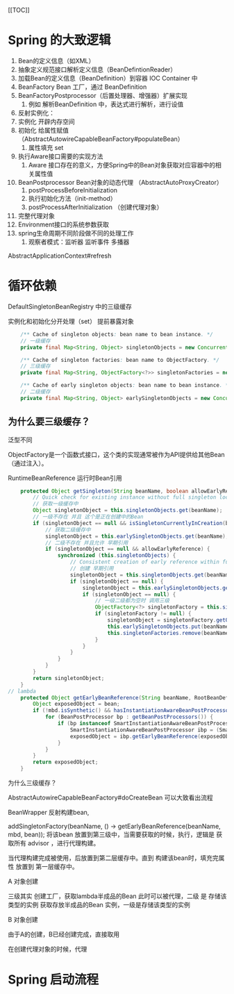 [[TOC]]

# Spring 的大致逻辑

1. Bean的定义信息（如XML） 
2. 抽象定义规范接口解析定义信息（BeanDefintionReader）
3. 加载Bean的定义信息（BeanDefinition）到容器 IOC Container 中
4. BeanFactory Bean 工厂，通过 BeanDefinition 
5. BeanFactoryPostprocessor（后置处理器、增强器）扩展实现
   1. 例如 解析BeanDefinition 中，表达式进行解析，进行设值
6. 反射实例化：
7. 实例化 开辟内存空间
8. 初始化 给属性赋值 （AbstractAutowireCapableBeanFactory#populateBean）
   1. 属性填充 set
9. 执行Aware接口需要的实现方法
   1. Aware 接口存在的意义，方便Spring中的Bean对象获取对应容器中的相关属性值
10. BeanPostprocessor Bean对象的动态代理 （AbstractAutoProxyCreator）
    1. postProcessBeforeInitialization
    2. 执行初始化方法（init-method）
    3. postProcessAfterInitialization （创建代理对象）
11. 完整代理对象
12. Environment接口的系统参数获取
13. spring生命周期不同阶段做不同的处理工作
    1. 观察者模式：监听器 监听事件 多播器

AbstractApplicationContext#refresh

# 循环依赖

DefaultSingletonBeanRegistry 中的三级缓存

实例化和初始化分开处理（set） 提前暴露对象

```java
    /** Cache of singleton objects: bean name to bean instance. */
    // 一级缓存
    private final Map<String, Object> singletonObjects = new ConcurrentHashMap<>(256);

    /** Cache of singleton factories: bean name to ObjectFactory. */
    // 三级缓存
    private final Map<String, ObjectFactory<?>> singletonFactories = new HashMap<>(16);

    /** Cache of early singleton objects: bean name to bean instance. */
    // 二级缓存
    private final Map<String, Object> earlySingletonObjects = new ConcurrentHashMap<>(16);
```

## 为什么要三级缓存？

泛型不同

ObjectFactory是一个函数式接口，这个类的实现通常被作为API提供给其他Bean（通过注入）。

RuntimeBeanReference 运行时Bean引用

```java
    protected Object getSingleton(String beanName, boolean allowEarlyReference) {
        // Quick check for existing instance without full singleton lock
        // 获取一级缓存中
        Object singletonObject = this.singletonObjects.get(beanName);
        // 一级不存在 并且 这个是正在创建中的Bean
        if (singletonObject == null && isSingletonCurrentlyInCreation(beanName)) {
            // 获取二级缓存中
            singletonObject = this.earlySingletonObjects.get(beanName);
            // 二级不存在 并且允许 早期引用
            if (singletonObject == null && allowEarlyReference) {
                synchronized (this.singletonObjects) {
                    // Consistent creation of early reference within full singleton lock
                    // 创建 早期引用
                    singletonObject = this.singletonObjects.get(beanName);
                    if (singletonObject == null) {
                        singletonObject = this.earlySingletonObjects.get(beanName);
                        if (singletonObject == null) {
                            // 一级二级都为空时 调用三级
                            ObjectFactory<?> singletonFactory = this.singletonFactories.get(beanName);
                            if (singletonFactory != null) {
                                singletonObject = singletonFactory.getObject();
                                this.earlySingletonObjects.put(beanName, singletonObject);
                                this.singletonFactories.remove(beanName);
                            }
                        }
                    }
                }
            }
        }
        return singletonObject;
    }
// lambda
    protected Object getEarlyBeanReference(String beanName, RootBeanDefinition mbd, Object bean) {
        Object exposedObject = bean;
        if (!mbd.isSynthetic() && hasInstantiationAwareBeanPostProcessors()) {
            for (BeanPostProcessor bp : getBeanPostProcessors()) {
                if (bp instanceof SmartInstantiationAwareBeanPostProcessor) {
                    SmartInstantiationAwareBeanPostProcessor ibp = (SmartInstantiationAwareBeanPostProcessor) bp;
                    exposedObject = ibp.getEarlyBeanReference(exposedObject, beanName);
                }
            }
        }
        return exposedObject;
    }
```

为什么三级缓存？ 

AbstractAutowireCapableBeanFactory#doCreateBean 可以大致看出流程

BeanWrapper 反射构建bean,

addSingletonFactory(beanName, () -> getEarlyBeanReference(beanName, mbd, bean)); 将该bean 放置到第三级中，当需要获取的时候，执行，逻辑是 获取所有 advisor ，进行代理构建。

当代理构建完成被使用，后放置到第二层缓存中。直到 构建该bean时，填充完属性 放置到 第一层缓存中。

A 对象创建

三级其实 创建工厂，获取lambda半成品的Bean 此时可以被代理，二级 是 存储该类型的实例 获取存放半成品的Bean 实例，一级是存储该类型的实例

B 对象创建

由于A的创建，B已经创建完成，直接取用

在创建代理对象的时候，代理 

# Spring 启动流程

